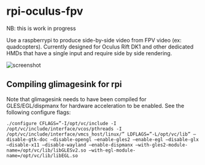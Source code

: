 # rpi-oculus-fpv


NB: this is work in progress

Use a raspberrypi to produce side-by-side video from FPV video (ex: quadcopters). Currently designed for Oculus Rift DK1 and other dedicated HMDs that have a single input and require side by side rendering.

![screenshot](https://raw.githubusercontent.com/fthiery/rpi-oculus-fpv/master/screenshot.png)

## Compiling glimagesink for rpi

Note that glimagesink needs to have been compiled for GLES/EGL/dispmanx for hardware acceleration to be enabled. See the following configure flags:

```
./configure CFLAGS=”-I/opt/vc/include -I /opt/vc/include/interface/vcos/pthreads -I /opt/vc/include/interface/vmcs_host/linux/” LDFLAGS=”-L/opt/vc/lib” –disable-gtk-doc –disable-opengl –enable-gles2 –enable-egl –disable-glx –disable-x11 –disable-wayland –enable-dispmanx –with-gles2-module-name=/opt/vc/lib/libGLESv2.so –with-egl-module-name=/opt/vc/lib/libEGL.so
```
